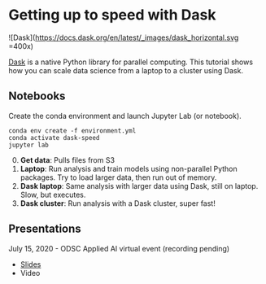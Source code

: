 # Getting up to speed with Dask

![Dask](https://docs.dask.org/en/latest/_images/dask_horizontal.svg =400x)

[Dask](https://dask.org/) is a native Python library for parallel computing. This tutorial shows how you can scale data science from a laptop to a cluster using Dask.

## Notebooks

Create the conda environment and launch Jupyter Lab (or notebook).

```
conda env create -f environment.yml
conda activate dask-speed
jupyter lab
```

0. **Get data**: Pulls files from S3 
1. **Laptop**: Run analysis and train models using non-parallel Python packages. Try to load larger data, then run out of memory.
2. **Dask laptop**: Same analysis with larger data using Dask, still on laptop. Slow, but executes.
3. **Dask cluster**: Run analysis with a Dask cluster, super fast!

## Presentations

July 15, 2020 - ODSC Applied AI virtual event (recording pending)

- [Slides](odsc_slides.pdf)
- Video